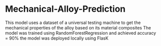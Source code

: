 # Mechanical-Alloy-Prediction
This model uses a dataset of a universal testing machine to get the mechanical properties of the alloy based on its material composites
The model was trained using RandomForestRegression and achieved accuracy = 90%
the model was deployed locally using FlasK
